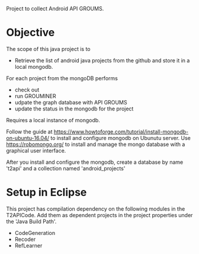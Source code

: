 Project to collect Android API GROUMS.

# Objective

The scope of this java project is to 

- Retrieve the list of android java projects from the github and store it in a local mongodb.
 
For each project from the mongoDB performs
  - check out
  - run GROUMINER
  - udpate the graph database with API GROUMS
  - update the status in the mongodb for the project

Requires a local instance of mongodb.

Follow the guide at https://www.howtoforge.com/tutorial/install-mongodb-on-ubuntu-16.04/ to install and configure mongodb on Ubunutu server. Use https://robomongo.org/ to install and manage the mongo database with a graphical user interface.

After you install and configure the mongodb, create a database by name 't2api' and a collection named 'android_projects'

# Setup in Eclipse

This project has compilation dependency on the following modules in the T2APICode. Add them as dependent projects in the project properties under the 'Java Build Path'.
 - CodeGeneration
 - Recoder
 - RefLearner




